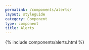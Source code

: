 ```yaml
---
permalink: /components/alerts/
layout: styleguide
category: Component
type: component
title: Alerts
---
```


{% include components/alerts.html %}
